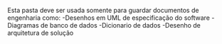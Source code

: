 Esta pasta deve ser usada somente para guardar documentos de engenharia como: 
-Desenhos em UML de especificação do software
-Diagramas de banco de dados
-Dicionario de dados
-Desenho de arquitetura de solução
